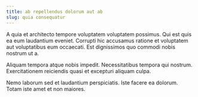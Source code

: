```yaml
---
title: ab repellendus dolorum aut ab
slug: quia consequatur
---
```


A quia et architecto tempore voluptatem voluptatem possimus. Qui est quis ea eum laudantium eveniet. Corrupti hic accusamus ratione et voluptatem aut voluptatibus eum occaecati. Est dignissimos quo commodi nobis nostrum ut a.

Aliquam tempora atque nobis impedit. Necessitatibus tempora qui nostrum. Exercitationem reiciendis quasi et excepturi aliquam culpa.

Nemo laborum sed et laudantium perspiciatis. Iste facere ea dolorum. Totam iste amet et non maiores.

